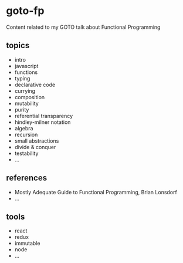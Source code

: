 # goto-fp
Content related to my GOTO talk about Functional Programming

## topics
- intro
- javascript
- functions
- typing
- declarative code
- currying
- composition
- mutability
- purity
- referential transparency
- hindley-milner notation
- algebra
- recursion
- small abstractions
- divide & conquer
- testability
- ...

## references
- Mostly Adequate Guide to Functional Programming, Brian Lonsdorf
- ...

## tools
- react
- redux
- immutable
- node
- ...
